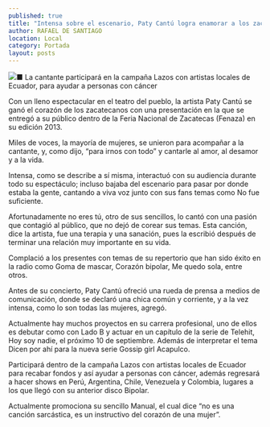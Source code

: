 ```yaml
---
published: true
title: "Intensa sobre el escenario, Paty Cantú logra enamorar a los zacatecanos"
author: RAFAEL DE SANTIAGO
location: Local
category: Portada
layout: posts
---
```


![](http://i.imgur.com/RCtO9Hym.jpg)■ La cantante participará en la campaña Lazos con artistas locales de Ecuador, para ayudar a personas con cáncer

Con un lleno espectacular en el teatro del pueblo, la artista Paty Cantú se ganó el corazón de los zacatecanos con una presentación en la que se entregó a su público dentro de la Feria Nacional de Zacatecas (Fenaza) en su edición 2013.

Miles de voces, la mayoría de mujeres, se unieron para acompañar a la cantante, y, como dijo, “para irnos con todo” y cantarle al amor, al desamor y a la vida. 

Intensa, como se describe a sí misma, interactuó con su audiencia durante todo su espectáculo; incluso bajaba del escenario para pasar por donde estaba la gente, cantando a viva voz junto con sus fans temas como No fue suficiente.

Afortunadamente no eres tú, otro de sus sencillos, lo cantó con una pasión que contagió al público, que no dejó de corear sus temas. Esta canción, dice la artista,
fue una terapia y una sanación, pues la escribió después de terminar una relación muy importante en su vida.

Complació a los presentes con temas de su repertorio que han sido éxito en la radio como Goma de mascar, Corazón bipolar, Me quedo sola, entre otros.

Antes de su concierto, Paty Cantú ofreció una rueda de prensa a medios de comunicación, donde se declaró una chica común y corriente, y a la vez intensa, como lo son todas las mujeres, agregó.

Actualmente hay muchos proyectos en su carrera profesional, uno de ellos es debutar como con Lado B y actuar en un capítulo de la serie de Telehit, Hoy soy nadie, el próximo 10 de septiembre. Además de interpretar el tema Dicen por ahí para la nueva serie Gossip girl Acapulco.

Participará dentro de la campaña Lazos con artistas locales de Ecuador para recabar fondos y así ayudar a personas con cáncer, además regresará a hacer shows en Perú, Argentina, Chile, Venezuela y Colombia, lugares a los que llegó con su anterior disco Bipolar.

Actualmente promociona su sencillo Manual, el cual dice “no es una canción sarcástica, es un instructivo del corazón de una mujer”.
